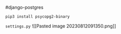 #django-postgres 

```
pip3 install psycopg2-binary
```

`settings.py`
![[Pasted image 20230812091350.png]]

